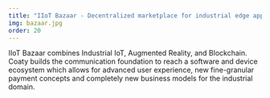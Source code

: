 ```yaml
---
title: "IIoT Bazaar - Decentralized marketplace for industrial edge applications"
img: bazaar.jpg
order: 20
---
```

IIoT Bazaar combines Industrial IoT, Augmented Reality, and Blockchain.
Coaty builds the communication foundation to reach a software and device ecosystem which
allows for advanced user experience, new fine-granular payment concepts
and completely new business models for the industrial domain.
